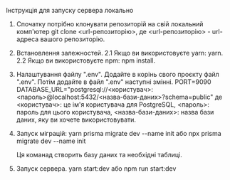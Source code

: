 Інструкція для запуску сервера локально

1. Спочатку потрібно клонувати репозиторій на свій локальний комп'ютер
   git clone <url-репозиторію>,
   де <url-репозиторію> - url-адреса вашого репозиторію.

2. Встановлення залежностей.
   2.1 Якщо ви використовуєте yarn: yarn.
   2.2 Якщо ви використовуєте npm: npm install.

3. Налаштування файлу ".env". Додайте в корінь свого проєкту файл ".env".
   Потім додайте в файл ".env" наступні змінні.
   PORT=9090
   DATABASE_URL="postgresql://<користувач>:<пароль>@localhost:5432/<назва-бази-даних>?schema=public"
   де
   <користувач>: це ім'я користувача для PostgreSQL,
   <пароль>: пароль для цього користувача,
   <назва-бази-даних>: назва бази даних, яку ви хочете використовувати.

4. Запуск міграцій:
   yarn prisma migrate dev --name init
   або
   npx prisma migrate dev --name init

   Ця команад створить базу даних та необхідні таблиці.

5. Запуск сервера.
   yarn start:dev
   або
   npm run start:dev
